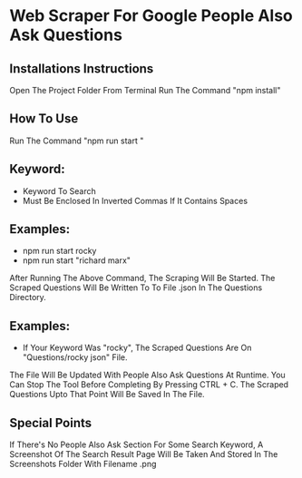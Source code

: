 # Web Scraper For Google People Also Ask Questions

## Installations Instructions

Open The Project Folder From Terminal
Run The Command "npm install"

## How To Use 

Run The Command "npm run start <keyword>"
## Keyword: 
  * Keyword To Search
  * Must Be Enclosed In Inverted Commas If It Contains Spaces
## Examples: 
  * npm run start rocky
  * npm run start "richard marx"
  
 After Running The Above Command, The Scraping Will Be Started.
 The Scraped Questions Will Be Written To To File <keyword>.json In The Questions Directory.
## Examples:
  * If Your Keyword Was "rocky", The Scraped Questions Are On "Questions/rocky json" File.

The File Will Be Updated With People Also Ask Questions At Runtime.
You Can Stop The Tool Before Completing By Pressing CTRL + C. 
The Scraped Questions Upto That Point Will Be Saved In The File.

## Special Points

If There's No People Also Ask Section For Some Search Keyword, A Screenshot Of The Search Result Page Will Be Taken And Stored In The Screenshots Folder With Filename <keyword>.png

